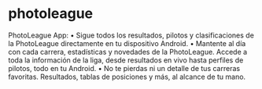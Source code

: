 # photoleague

PhotoLeague App: 
•	Sigue todos los resultados, pilotos y clasificaciones de la PhotoLeague directamente en tu dispositivo Android. 
•	Mantente al día con cada carrera, estadísticas y novedades de la PhotoLeague. Accede a toda la información de la liga, desde resultados en vivo hasta perfiles de pilotos, todo en tu Android.
•	No te pierdas ni un detalle de tus carreras favoritas. Resultados, tablas de posiciones y más, al alcance de tu mano.
